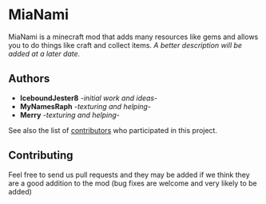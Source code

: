 # MiaNami

MiaNami is a minecraft mod that adds many resources like gems and allows you to do things like craft and collect items.
*A better description will be added at a later date.*


## Authors

* **IceboundJester8** -*initial work and ideas*-
* **MyNamesRaph** -*texturing and helping*-
* **Merry** -*texturing and helping*-

See also the list of [contributors](https://github.com/Iceboundjester8/MiaNami/contributors) who participated in this project.

## Contributing

Feel free to send us pull requests and they may be added if we think they are a good addition to the mod (bug fixes are welcome and very likely to be added)